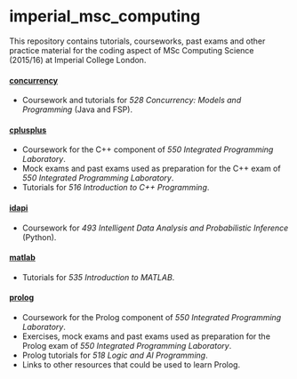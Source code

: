 # imperial_msc_computing

This repository contains tutorials, courseworks, past exams and other
practice material for the coding aspect of MSc Computing Science (2015/16) at
Imperial College London.

#### [concurrency](concurrency)

- Coursework and tutorials for _528 Concurrency: Models and Programming_ (Java and FSP).

#### [cplusplus](cplusplus)

- Coursework for the C++ component of _550 Integrated Programming Laboratory_.
- Mock exams and past exams used as preparation for the C++ exam of _550 Integrated Programming Laboratory_.
- Tutorials for _516 Introduction to C++ Programming_.

#### [idapi](idapi)

- Coursework for _493 Intelligent Data Analysis and Probabilistic Inference_ (Python).

#### [matlab](matlab)

- Tutorials for _535 Introduction to MATLAB_.

#### [prolog](prolog)

- Coursework for the Prolog component of _550 Integrated Programming Laboratory_.
- Exercises, mock exams and past exams used as preparation for the Prolog exam of _550 Integrated Programming Laboratory_.
- Prolog tutorials for _518 Logic and AI Programming_.
- Links to other resources that could be used to learn Prolog.

